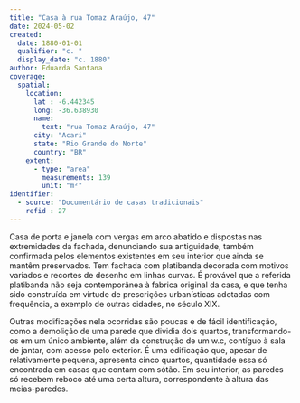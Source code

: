 ```yaml
---
title: "Casa à rua Tomaz Araújo, 47"
date: 2024-05-02
created:
  date: 1880-01-01
  qualifier: "c. "
  display_date: "c. 1880"
author: Eduarda Santana
coverage:
  spatial:
    location:
      lat : -6.442345
      long: -36.638930
      name: 
        text: "rua Tomaz Araújo, 47"
      city: "Acari"
      state: "Rio Grande do Norte"
      country: "BR"
    extent:
      - type: "area"
        measurements: 139
        unit: "m²"
identifier:
  - source: "Documentário de casas tradicionais"
    refid : 27
---
```


Casa de porta e janela com vergas em arco abatido e dispostas nas extremidades da fachada, denunciando sua antiguidade, também confirmada pelos elementos existentes em seu interior que ainda se mantêm preservados. Tem fachada com platibanda decorada com motivos variados e recortes de desenho em linhas curvas. É provável que a referida platibanda não seja contemporânea à fabrica original da casa, e que tenha sido construída em virtude de prescrições urbanísticas adotadas com frequência, a exemplo de outras cidades, no século XIX.

Outras modificações nela ocorridas são poucas e de fácil identificação, como a demolição de uma parede que dividia dois quartos, transformando-os em um único ambiente, além da construção de um w.c, contíguo à sala de jantar, com acesso pelo exterior. É uma edificação que, apesar de relativamente pequena, apresenta cinco quartos, quantidade essa só encontrada em casas que contam com sótão. Em seu interior, as paredes só recebem reboco até uma certa altura, correspondente à altura das meias-paredes.
